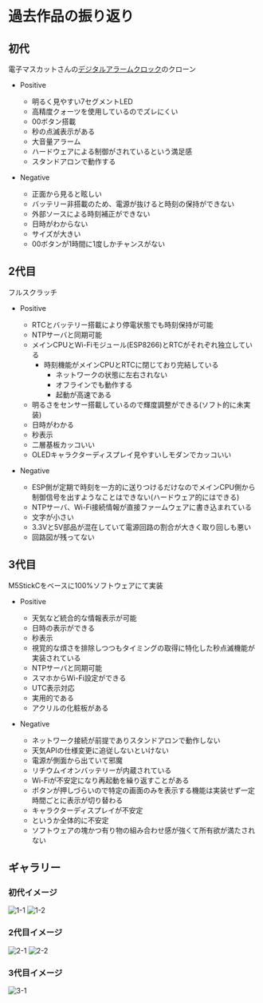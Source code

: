 #  過去作品の振り返り

## 初代

電子マスカットさんの[デジタルアラームクロック](https://www.zea.jp/audio/clock/clock_01.htm)のクローン


- Positive
  - 明るく見やすい7セグメントLED
  - 高精度クォーツを使用しているのでズレにくい
  - 00ボタン搭載
  - 秒の点滅表示がある
  - 大音量アラーム
  - ハードウェアによる制御がされているという満足感
  - スタンドアロンで動作する

- Negative
  - 正面から見ると眩しい
  - バッテリー非搭載のため、電源が抜けると時刻の保持ができない
  - 外部ソースによる時刻補正ができない
  - 日時がわからない
  - サイズが大きい
  - 00ボタンが1時間に1度しかチャンスがない


## 2代目

フルスクラッチ

- Positive
  - RTCとバッテリー搭載により停電状態でも時刻保持が可能
  - NTPサーバと同期可能
  - メインCPUとWi-Fiモジュール(ESP8266)とRTCがそれぞれ独立している
    - 時刻機能がメインCPUとRTCに閉じており完結している
      - ネットワークの状態に左右されない
      - オフラインでも動作する
      - 起動が高速である
  - 明るさをセンサー搭載しているので輝度調整ができる(ソフト的に未実装)
  - 日時がわかる
  - 秒表示
  - 二層基板カッコいい
  - OLEDキャラクターディスプレイ見やすいしモダンでカッコいい

- Negative
  - ESP側が定期で時刻を一方的に送りつけるだけなのでメインCPU側から制御信号を出すようなことはできない(ハードウェア的にはできる)
  - NTPサーバ、Wi-Fi接続情報が直接ファームウェアに書き込まれている
  - 文字が小さい
  - 3.3Vと5V部品が混在していて電源回路の割合が大きく取り回しも悪い
  - 回路図が残ってない

## 3代目

M5StickCをベースに100%ソフトウェアにて実装

- Positive
  - 天気など統合的な情報表示が可能
  - 日時の表示ができる
  - 秒表示
  - 視覚的な煩さを排除しつつもタイミングの取得に特化した秒点滅機能が実装されている
  - NTPサーバと同期可能
  - スマホからWi-Fi設定ができる
  - UTC表示対応
  - 実用的である
  - アクリルの化粧板がある

- Negative
  - ネットワーク接続が前提でありスタンドアロンで動作しない
  - 天気APIの仕様変更に追従しないといけない
  - 電源が側面から出ていて邪魔
  - リチウムイオンバッテリーが内蔵されている
  - Wi-Fiが不安定になり再起動を繰り返すことがある
  - ボタンが押しづらいので特定の画面のみを表示する機能は実装せず一定時間ごとに表示が切り替わる
  - キャラクターディスプレイが不安定
  - というか全体的に不安定
  - ソフトウェアの塊かつ有り物の組み合わせ感が強くて所有欲が満たされない


## ギャラリー

### 初代イメージ

![1-1](https://github.com/user-attachments/assets/5780f460-9cf2-429e-a1cc-bb3f518b5124)
![1-2](https://github.com/user-attachments/assets/eb70f070-004a-434f-a0b5-d23556f7eafa)

### 2代目イメージ

![2-1](https://github.com/user-attachments/assets/ce587424-94a1-4526-8b41-383fbaba0f52)
![2-2](https://github.com/user-attachments/assets/1a729784-678b-45c4-a4f2-7872dc0e460d)

### 3代目イメージ

![3-1](https://github.com/user-attachments/assets/fcbe6f4e-287e-4fc1-8dc0-9b5a6e69e634)
